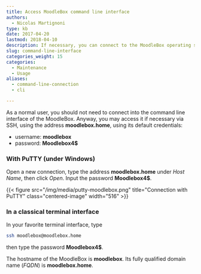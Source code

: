 ```yaml
---
title: Access MoodleBox command line interface
authors:
  - Nicolas Martignoni
type: kb
date: 2017-04-20
lastmod: 2018-04-10
description: If necessary, you can connect to the MoodleBox operating system via SSH
slug: command-line-interface
categories_weight: 15
categories:
  - Maintenance
  - Usage
aliases:
  - command-line-connection
  - cli

---
```

As a normal user, you should not need to connect into the command line interface of the MoodleBox. Anyway, you may access it if necessary via SSH, using the address __moodlebox.home__, using its default credentials:

  * username: __moodlebox__
  * password: __Moodlebox4$__

### With PuTTY (under Windows)

Open a new connection, type the address __moodlebox.home__ under _Host Name_, then click _Open_. Input the password __Moodlebox4$__.

{{< figure src="/img/media/putty-moodlebox.png" title="Connection with PuTTY" class="centered-image" width="516" >}}

### In a classical terminal interface

In your favorite terminal interface, type

```bash
ssh moodlebox@moodlebox.home
```

then type the password __Moodlebox4$__.

The hostname of the MoodleBox is __moodlebox__. Its fully qualified domain name (_FQDN_) is __moodlebox.home__.
